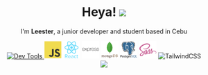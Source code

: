 <h1 align="center">
  Heya! <img src="https://emojis.slackmojis.com/emojis/images/1536351075/4594/blob-wave.gif" width="30"/>
</h1>

<p align="center">
  I'm <strong>Leester</strong>, a junior developer and student based in Cebu
</p>

<div align="center">
  <a href="https://skillicons.dev">
    <img src="https://skillicons.dev/icons?i=vscode,git,github" alt="Dev Tools" />
  </a>
    <img src="https://raw.githubusercontent.com/devicons/devicon/master/icons/javascript/javascript-original.svg" alt="JavaScript" width="40"/>
    <img src="https://raw.githubusercontent.com/devicons/devicon/master/icons/react/react-original-wordmark.svg" alt="React" width="40"/>
    <img src="https://raw.githubusercontent.com/devicons/devicon/master/icons/express/express-original-wordmark.svg" alt="Express" width="40"/>
    <img src="https://raw.githubusercontent.com/devicons/devicon/master/icons/mongodb/mongodb-original-wordmark.svg" alt="MongoDB" width="40"/>
    <img src="https://raw.githubusercontent.com/devicons/devicon/master/icons/postgresql/postgresql-original-wordmark.svg" alt="PostgreSQL" width="40"/>
    <img src="https://raw.githubusercontent.com/devicons/devicon/master/icons/sass/sass-original.svg" alt="SASS" width="40"/>
    <img src="https://www.vectorlogo.zone/logos/tailwindcss/tailwindcss-icon.svg" alt="TailwindCSS" width="40"/>
</div>

<div align="center">
  <img align="center" src="https://user-images.githubusercontent.com/74038190/225813708-98b745f2-7d22-48cf-9150-083f1b00d6c9.gif" width="300"/>
</div>





